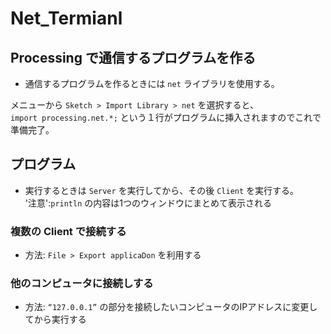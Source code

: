 # Net_Termianl
## Processing で通信するプログラムを作る
* 通信するプログラムを作るときには `net` ライブラリを使用する。 

メニューから `Sketch > Import Library > net` を選択すると、  
`import processing.net.*;`  という１行がプログラムに挿入されますのでこれで準備完了。  
  
## プログラム
* 実行するときは `Server` を実行してから、その後 `Client` を実行する。  
'注意':`println` の内容は1つのウィンドウにまとめて表示される
### 複数の Client で接続する
* 方法: `File > Export applicaDon` を利用する
### 他のコンピュータに接続しする
* 方法: `“127.0.0.1”` の部分を接続したいコンピュータのIPアドレスに変更してから実行する
